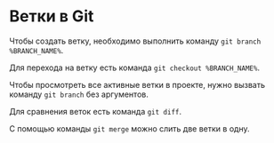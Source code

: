 # Ветки в Git

Чтобы создать ветку, необходимо выполнить команду `git branch %BRANCH_NAME%`.

Для перехода на ветку есть команда `git checkout %BRANCH_NAME%`.

Чтобы просмотреть все активные ветки в проекте, нужно вызвать команду `git branch` без аргументов.

Для сравнения веток есть команда `git diff`.

С помощью команды `git merge` можно слить две ветки в одну.
